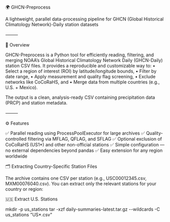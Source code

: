 🌍 GHCN-Preprocess

A lightweight, parallel data-processing pipeline for GHCN (Global Historical Climatology Network)-Daily station datasets

⸻

📘 Overview

GHCN-Preprocess is a Python tool for efficiently reading, filtering, and merging NOAA’s Global Historical Climatology Network Daily (GHCN-Daily) station CSV files.
It provides a reproducible and customizable way to:
	•	Select a region of interest (ROI) by latitude/longitude bounds,
	•	Filter by date range,
	•	Apply measurement and quality flag screening,
	•	Exclude networks like CoCoRaHS, and
	•	Merge data from multiple countries (e.g., U.S. + Mexico).

The output is a clean, analysis-ready CSV containing precipitation data (PRCP) and station metadata.

⸻

⚙️ Features

✅ Parallel reading using ProcessPoolExecutor for large archives
✅ Quality-controlled filtering via MFLAG, QFLAG, and SFLAG
✅ Optional exclusion of CoCoRaHS (US1*) and other non-official stations
✅ Simple configuration — no external dependencies beyond pandas
✅ Easy extension for any region worldwide

🗂 Extracting Country-Specific Station Files

The archive contains one CSV per station (e.g., USC00012345.csv, MXM00076040.csv).
You can extract only the relevant stations for your country or region:

🇺🇸 Extract U.S. Stations

mkdir -p us_stations
tar -xzf daily-summaries-latest.tar.gz --wildcards -C us_stations "US*.csv"

